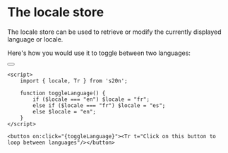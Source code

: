 # The locale store

The locale store can be used to retrieve or modify the currently displayed language or locale.

Here's how you would use it to toggle between two languages:

<script>
    import { locale, Tr } from 's20n';

    function toggleLanguage() {
        if ($locale === "en") $locale = "fr";
        else if ($locale === "fr") $locale = "es";
        else $locale = "en";
    }
</script>

<button on:click="{toggleLanguage}"><Tr t="Click on this button to loop between languages"/></button>

```svelte
<script>
    import { locale, Tr } from 's20n';

    function toggleLanguage() {
        if ($locale === "en") $locale = "fr";
        else if ($locale === "fr") $locale = "es";
        else $locale = "en";
    }
</script>

<button on:click="{toggleLanguage}"><Tr t="Click on this button to loop between languages"/></button>
```
